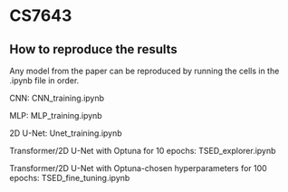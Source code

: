 # CS7643
## How to reproduce the results
Any model from the paper can be reproduced by running the cells in the .ipynb file in order.

CNN: CNN_training.ipynb

MLP: MLP_training.ipynb

2D U-Net: Unet_training.ipynb

Transformer/2D U-Net with Optuna for 10 epochs: TSED_explorer.ipynb

Transformer/2D U-Net with Optuna-chosen hyperparameters for 100 epochs: TSED_fine_tuning.ipynb
